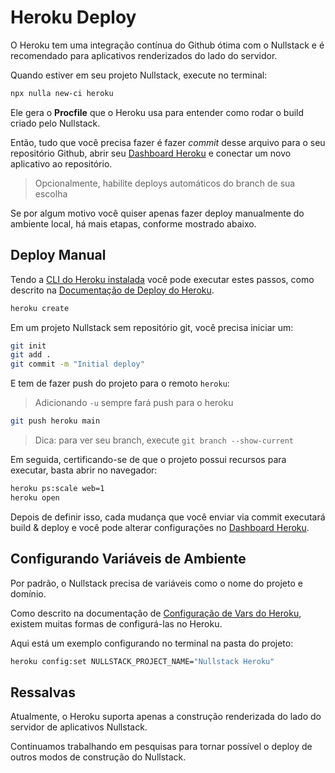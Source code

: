 # Heroku Deploy

O Heroku tem uma integração contínua do Github ótima com o Nullstack e é recomendado para aplicativos renderizados do lado do servidor.

Quando estiver em seu projeto Nullstack, execute no terminal:

```sh
npx nulla new-ci heroku
```

Ele gera o **Procfile** que o Heroku usa para entender como rodar o build criado pelo Nullstack.

Então, tudo que você precisa fazer é fazer *commit* desse arquivo para o seu repositório Github, abrir seu [Dashboard Heroku](https://dashboard.heroku.com/apps) e conectar um novo aplicativo ao repositório.

> Opcionalmente, habilite deploys automáticos do branch de sua escolha

Se por algum motivo você quiser apenas fazer deploy manualmente do ambiente local, há mais etapas, conforme mostrado abaixo.

## Deploy Manual

Tendo a [CLI do Heroku instalada](https://devcenter.heroku.com/articles/getting-started-with-nodejs#set-up) você pode executar estes passos, como descrito na [Documentação de Deploy do Heroku](https://devcenter.heroku.com/articles/getting-started-with-nodejs#deploy-the-app).

```sh
heroku create
```

Em um projeto Nullstack sem repositório git, você precisa iniciar um:

```sh
git init
git add .
git commit -m "Initial deploy"
```

E tem de fazer push do projeto para o remoto `heroku`:

> Adicionando `-u` sempre fará push para o heroku

```sh
git push heroku main
```

> Dica: para ver seu branch, execute `git branch --show-current`

Em seguida, certificando-se de que o projeto possui recursos para executar, basta abrir no navegador:

```sh
heroku ps:scale web=1
heroku open
```

Depois de definir isso, cada mudança que você enviar via commit executará build & deploy e você pode alterar configurações no [Dashboard Heroku](https://dashboard.heroku.com/apps).

## Configurando Variáveis de Ambiente

Por padrão, o Nullstack precisa de variáveis como o nome do projeto e domínio.

Como descrito na documentação de [Configuração de Vars do Heroku](https://devcenter.heroku.com/articles/config-vars#managing-config-vars), existem muitas formas de configurá-las no Heroku.

Aqui está um exemplo configurando no terminal na pasta do projeto:

```sh
heroku config:set NULLSTACK_PROJECT_NAME="Nullstack Heroku"
```

## Ressalvas

Atualmente, o Heroku suporta apenas a construção renderizada do lado do servidor de aplicativos Nullstack.

Continuamos trabalhando em pesquisas para tornar possível o deploy de outros modos de construção do Nullstack.
